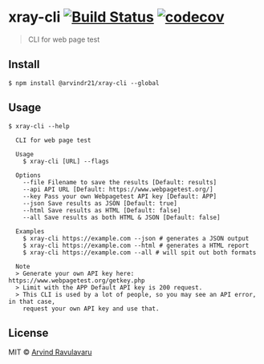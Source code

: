 # xray-cli [![Build Status](https://travis-ci.org/arvindr21/xray-cli.svg?branch=master)](https://travis-ci.org/arvindr21/xray-cli) [![codecov](https://codecov.io/gh/arvindr21/xray-cli/badge.svg?branch=master)](https://codecov.io/gh/arvindr21/xray-cli?branch=master)

> CLI for web page test

## Install

```
$ npm install @arvindr21/xray-cli --global
```


## Usage

```
$ xray-cli --help

  CLI for web page test

  Usage
    $ xray-cli [URL] --flags

  Options
    --file Filename to save the results [Default: results]
    --api API URL [Default: https://www.webpagetest.org/]
    --key Pass your own Webpagetest API key [Default: APP]
    --json Save results as JSON [Default: true]
    --html Save results as HTML [Default: false]
    --all Save results as both HTML & JSON [Default: false]

  Examples
    $ xray-cli https://example.com --json # generates a JSON output
    $ xray-cli https://example.com --html # generates a HTML report
    $ xray-cli https://example.com --all # will spit out both formats

  Note
  > Generate your own API key here: https://www.webpagetest.org/getkey.php
  > Limit with the APP Default API key is 200 request.
  > This CLI is used by a lot of people, so you may see an API error, in that case,
    request your own API key and use that.

```


## License

MIT © [Arvind Ravulavaru](https://github.com/arvindr21/xray-cli)
